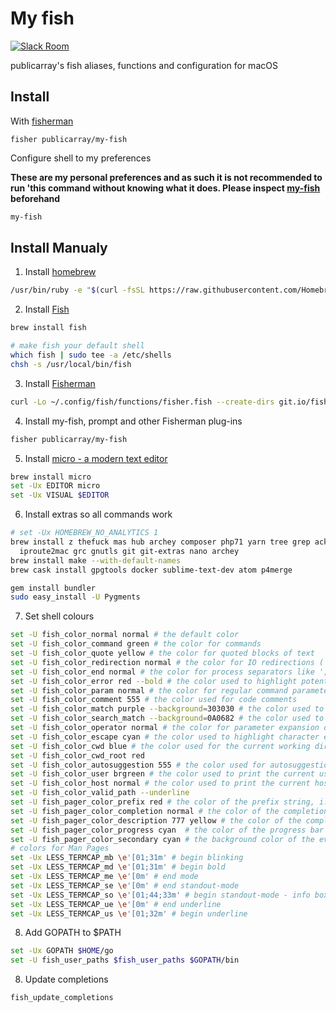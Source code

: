 # My fish 

[![Slack Room][slack-badge]][slack-link]

publicarray's fish aliases, functions and configuration for macOS

## Install

With [fisherman]

```
fisher publicarray/my-fish
```

Configure shell to my preferences

**These are my personal preferences and as such it is not recommended to run 'this command without knowing what it does. Please inspect [my-fish](https://github.com/publicarray/my-fish/blob/master/functions/my-fish.fish) beforehand**

```sh
my-fish
```

## Install Manualy

1. Install [homebrew](https://brew.sh/)

```sh
/usr/bin/ruby -e "$(curl -fsSL https://raw.githubusercontent.com/Homebrew/install/master/install)"
```

2. Install [Fish](http://fishshell.com)

```sh
brew install fish

# make fish your default shell
which fish | sudo tee -a /etc/shells
chsh -s /usr/local/bin/fish
```

3. Install [Fisherman](https://github.com/fisherman/fisherman)

```sh
curl -Lo ~/.config/fish/functions/fisher.fish --create-dirs git.io/fisher
```

4. Install my-fish, prompt and other Fisherman plug-ins

```sh
fisher publicarray/my-fish
```

5. Install [micro - a modern text editor](https://github.com/zyedidia/micro)

```sh
brew install micro
set -Ux EDITOR micro
set -Ux VISUAL $EDITOR
```

6. Install extras so all commands work

```sh
# set -Ux HOMEBREW_NO_ANALYTICS 1
brew install z thefuck mas hub archey composer php71 yarn tree grep ack unar \
  iproute2mac grc gnutls git git-extras nano archey
brew install make --with-default-names
brew cask install gpgtools docker sublime-text-dev atom p4merge

gem install bundler
sudo easy_install -U Pygments
```

7. Set shell colours

```sh
set -U fish_color_normal normal # the default color
set -U fish_color_command green # the color for commands
set -U fish_color_quote yellow # the color for quoted blocks of text
set -U fish_color_redirection normal # the color for IO redirections (|><)
set -U fish_color_end normal # the color for process separators like ';' and '&'
set -U fish_color_error red --bold # the color used to highlight potential errors
set -U fish_color_param normal # the color for regular command parameters
set -U fish_color_comment 555 # the color used for code comments
set -U fish_color_match purple --background=303030 # the color used to highlight matching parenthesis
set -U fish_color_search_match --background=0A0682 # the color used to highlight history search matches
set -U fish_color_operator normal # the color for parameter expansion operators like '*' and '~'
set -U fish_color_escape cyan # the color used to highlight character escapes like '\n' and '\x70'
set -U fish_color_cwd blue # the color used for the current working directory in the default prompt
set -U fish_color_cwd_root red
set -U fish_color_autosuggestion 555 # the color used for autosuggestions
set -U fish_color_user brgreen # the color used to print the current username in some of fish default prompts
set -U fish_color_host normal # the color used to print the current host system in some of fish default prompts
set -U fish_color_valid_path --underline
set -U fish_pager_color_prefix red # the color of the prefix string, i.e. the string that is to be completed
set -U fish_pager_color_completion normal # the color of the completion itself
set -U fish_pager_color_description 777 yellow # the color of the completion description
set -U fish_pager_color_progress cyan  # the color of the progress bar at the bottom left corner
set -U fish_pager_color_secondary cyan # the background color of the every second completion
# colors for Man Pages
set -Ux LESS_TERMCAP_mb \e'[01;31m' # begin blinking
set -Ux LESS_TERMCAP_md \e'[01;31m' # begin bold
set -Ux LESS_TERMCAP_me \e'[0m' # end mode
set -Ux LESS_TERMCAP_se \e'[0m' # end standout-mode
set -Ux LESS_TERMCAP_so \e'[01;44;33m' # begin standout-mode - info box
set -Ux LESS_TERMCAP_ue \e'[0m' # end underline
set -Ux LESS_TERMCAP_us \e'[01;32m' # begin underline
```

8. Add GOPATH to $PATH

```sh
set -Ux GOPATH $HOME/go
set -U fish_user_paths $fish_user_paths $GOPATH/bin
```

8. Update completions

```sh
fish_update_completions
```

[slack-link]: https://fisherman-wharf.herokuapp.com
[slack-badge]: https://fisherman-wharf.herokuapp.com/badge.svg
[fisherman]: https://github.com/fisherman/fisherman
